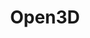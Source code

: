 ---
title: "Open3D"
menu:
  main:
    identifier: "open3d"
    parent: "open-source"
    name: "Open3D"
    weight: 3
---